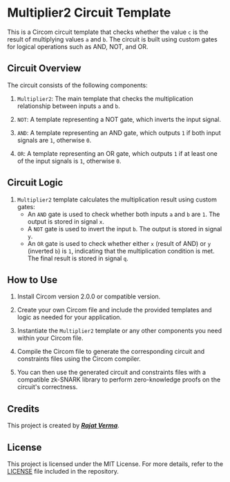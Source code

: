 # Multiplier2 Circuit Template

This is a Circom circuit template that checks whether the value `c` is the result of multiplying values `a` and `b`. The circuit is built using custom gates for logical operations such as AND, NOT, and OR.

## Circuit Overview

The circuit consists of the following components:

1. `Multiplier2`: The main template that checks the multiplication relationship between inputs `a` and `b`.

2. `NOT`: A template representing a NOT gate, which inverts the input signal.

3. `AND`: A template representing an AND gate, which outputs `1` if both input signals are `1`, otherwise `0`.

4. `OR`: A template representing an OR gate, which outputs `1` if at least one of the input signals is `1`, otherwise `0`.

## Circuit Logic

1. `Multiplier2` template calculates the multiplication result using custom gates:
   - An `AND` gate is used to check whether both inputs `a` and `b` are `1`. The output is stored in signal `x`.
   - A `NOT` gate is used to invert the input `b`. The output is stored in signal `y`.
   - An `OR` gate is used to check whether either `x` (result of AND) or `y` (inverted `b`) is `1`, indicating that the multiplication condition is met. The final result is stored in signal `q`.

## How to Use

1. Install Circom version 2.0.0 or compatible version.

2. Create your own Circom file and include the provided templates and logic as needed for your application.

3. Instantiate the `Multiplier2` template or any other components you need within your Circom file.

4. Compile the Circom file to generate the corresponding circuit and constraints files using the Circom compiler.

5. You can then use the generated circuit and constraints files with a compatible zk-SNARK library to perform zero-knowledge proofs on the circuit's correctness.

## Credits

This project is created by ***[Rajat Verma](https://github.com/thewreckingpanda)***.

## License

This project is licensed under the MIT License. For more details, refer to the [LICENSE](LICENSE) file included in the repository.
